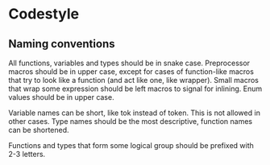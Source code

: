 # Codestyle

## Naming conventions

All functions, variables and types should be in snake case.
Preprocessor macros should be in upper case, except for cases of function-like macros that try to look like a function (and act like one, like wrapper).
Small macros that wrap some expression should be left macros to signal for inlining.
Enum values should be in upper case.

Variable names can be short, like tok instead of token. This is not allowed in other cases.
Type names should be the most descriptive, function names can be shortened.

Functions and types that form some logical group should be prefixed with 2-3 letters.
